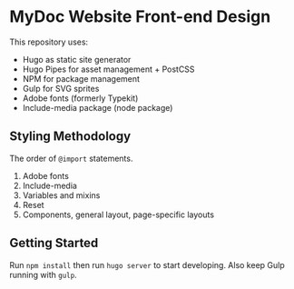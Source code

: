 # MyDoc Website Front-end Design

This repository uses:

- Hugo as static site generator
- Hugo Pipes for asset management + PostCSS
- NPM for package management
- Gulp for SVG sprites
- Adobe fonts (formerly Typekit)
- Include-media package (node package)

## Styling Methodology

The order of `@import` statements.

1. Adobe fonts
2. Include-media
3. Variables and mixins
4. Reset
5. Components, general layout, page-specific layouts

## Getting Started

Run `npm install` then run `hugo server` to start developing.
Also keep Gulp running with `gulp`.